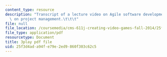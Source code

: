 ```yaml
---
content_type: resource
description: "Transcript of a lecture video on Agile software development with a focus\
  \ on project management.\t\t\t"
file: null
file_location: /coursemedia/cms-611j-creating-video-games-fall-2014/25f3d4ada94fe79e2ed9860f303c62c5_nrfl6GAQy2s.pdf
file_type: application/pdf
resourcetype: Document
title: 3play pdf file
uid: 25f3d4ad-a94f-e79e-2ed9-860f303c62c5
---
```


